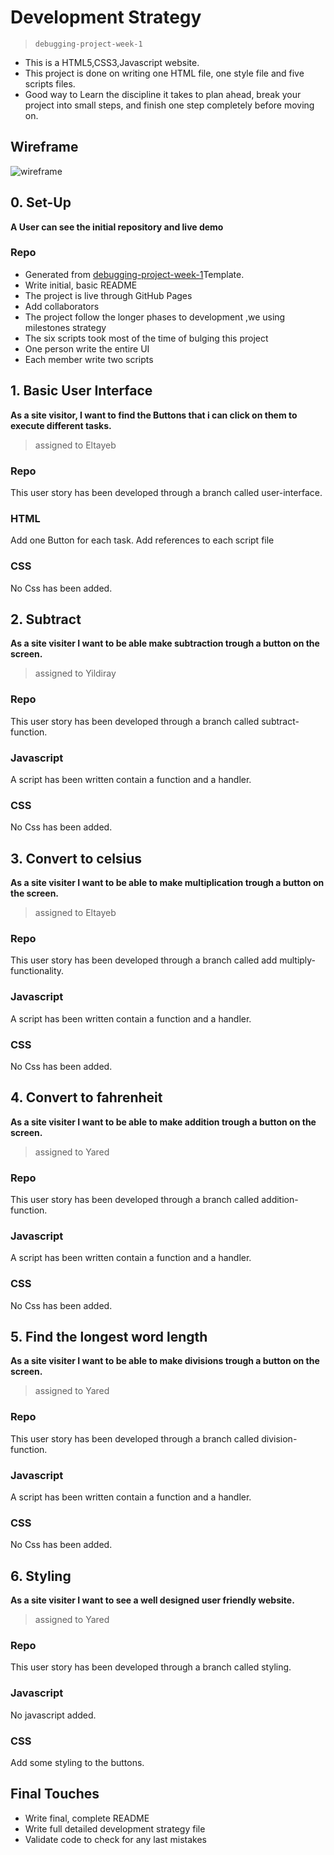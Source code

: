 # Development Strategy

> `debugging-project-week-1`

- This is a HTML5,CSS3,Javascript website.
- This project is done on writing one HTML file, one style file and five scripts files.
- Good way to Learn the discipline it takes to plan ahead, break your project into small steps, and finish one step completely before moving on.

## Wireframe

<!-- include a wireframe for your project in this repository, and display it here -->
<!-- wireframe.cc is a good site for getting started with wireframes -->
![wireframe](./images/wireframe.gif)

## 0. Set-Up

__A User can see the initial repository and live demo__

### Repo

- Generated from [debugging-project-week-1](https://github.com/HackYourFutureBelgium/debugging-project-week-1)Template.
- Write initial, basic README
- The project is live through GitHub Pages
- Add collaborators
- The project follow the longer phases to development ,we using milestones strategy
- The six scripts took most of the time of bulging this project
- One person write the entire UI
- Each member write two scripts

## 1. Basic User Interface

__As a site visitor, I want to find the Buttons that i can click on them to execute different tasks.__

> assigned to Eltayeb

### Repo

This user story has been developed through a branch called user-interface.

### HTML

Add one Button for each task.
Add references to each script file

### CSS

No Css has been added.

## 2. Subtract

__As a site visiter I want to be able make subtraction trough a button on the screen.__

> assigned to Yildiray

### Repo

This user story has been developed through a branch called subtract-function.

### Javascript

A script has been written contain a function and a handler.

### CSS

No Css has been added.

## 3. Convert to celsius

__As a site visiter I want to be able to make multiplication trough a button on the screen.__

> assigned to Eltayeb

### Repo

This user story has been developed through a branch called add multiply-functionality.

### Javascript

A script has been written contain a function and a handler.

### CSS

No Css has been added.

## 4. Convert to fahrenheit

__As a site visiter I want to be able to make addition trough a button on the screen.__
> assigned to Yared

### Repo

This user story has been developed through a branch called addition-function.

### Javascript

A script has been written contain a function and a handler.

### CSS

No Css has been added.

## 5. Find the longest word length

__As a site visiter I want to be able to make divisions trough a button on the screen.__
> assigned to Yared

### Repo

This user story has been developed through a branch called division-function.

### Javascript

A script has been written contain a function and a handler.

### CSS

No Css has been added.

## 6. Styling

__As a site visiter I want to see a well designed user friendly website.__
> assigned to Yared

### Repo

This user story has been developed through a branch called styling.

### Javascript

No javascript added.

### CSS

Add some styling to the buttons.

## Final Touches

- Write final, complete README
- Write full detailed development strategy file
- Validate code to check for any last mistakes
